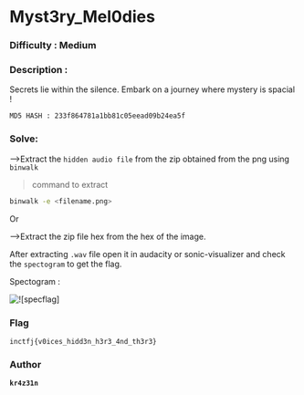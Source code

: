 # Myst3ry_Mel0dies

### Difficulty : Medium

### Description :

Secrets lie within the silence. Embark on a journey where mystery is spacial !


```MD5 HASH : 233f864781a1bb81c05eead09b24ea5f```

### Solve:

-->Extract the `hidden audio file` from the zip obtained from the png using `binwalk `

>command to extract  

```bash
binwalk -e <filename.png>
```


Or 

-->Extract the zip file hex from the hex of the image.


After extracting `.wav` file open it in audacity or sonic-visualizer and check the `spectogram` to get the flag.



Spectogram :

![!\[specflag\]](images/image.png)

### Flag
```
inctfj{v0ices_hidd3n_h3r3_4nd_th3r3}
```

### Author
**```kr4z31n```**